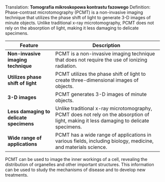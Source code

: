 Translation: **Tomografia mikroskopowa kontrastu fazowego**
Definition:
Phase-contrast microtomography (PCMT) is a non-invasive imaging technique that utilizes the phase shift of light to generate 3-D images of minute objects. Unlike traditional x-ray microtomography, PCMT does not rely on the absorption of light, making it less damaging to delicate specimens.

|Feature|Description|
|---|---|
|**Non-invasive imaging technique**|PCMT is a non-invasive imaging technique that does not require the use of ionizing radiation.|
|**Utilizes phase shift of light**|PCMT utilizes the phase shift of light to create three-dimensional images of objects.|
|**3-D images**|PCMT generates 3-D images of minute objects.|
|**Less damaging to delicate specimens**|Unlike traditional x-ray microtomography, PCMT does not rely on the absorption of light, making it less damaging to delicate specimens.|
|**Wide range of applications**|PCMT has a wide range of applications in various fields, including biology, medicine, and materials science.|

PCMT can be used to image the inner workings of a cell, revealing the distribution of organelles and other important structures. This information can be used to study the mechanisms of disease and to develop new treatments.